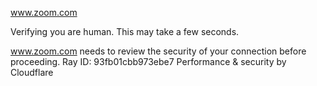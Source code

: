 www.zoom.com

Verifying you are human. This may take a few seconds.

www.zoom.com needs to review the security of your connection before proceeding.
Ray ID: 93fb01cbb973ebe7
Performance & security by Cloudflare